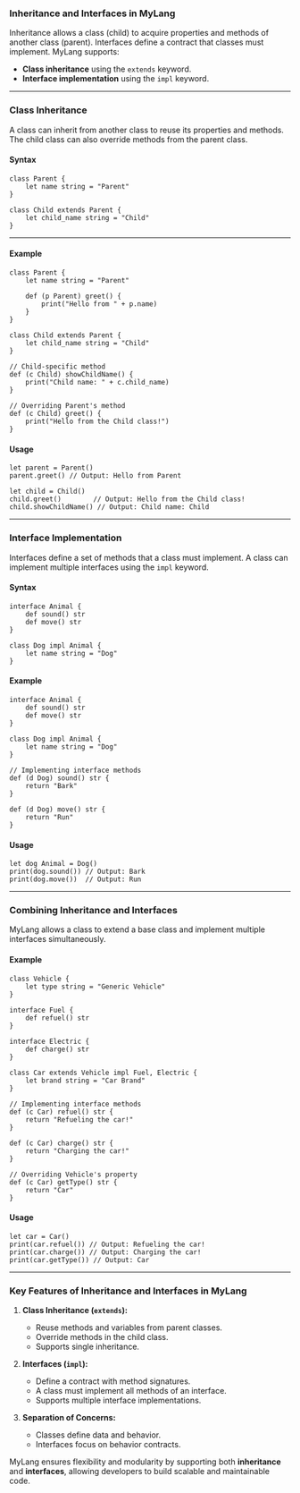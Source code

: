 ### **Inheritance and Interfaces in MyLang**

Inheritance allows a class (child) to acquire properties and methods of another class (parent). Interfaces define a contract that classes must implement. MyLang supports:

- **Class inheritance** using the `extends` keyword.  
- **Interface implementation** using the `impl` keyword.

---

### **Class Inheritance**
A class can inherit from another class to reuse its properties and methods. The child class can also override methods from the parent class.

#### **Syntax**
```b2
class Parent {
    let name string = "Parent"
}

class Child extends Parent {
    let child_name string = "Child"
}
```

---

#### **Example**
```b2
class Parent {
    let name string = "Parent"

    def (p Parent) greet() {
        print("Hello from " + p.name)
    }
}

class Child extends Parent {
    let child_name string = "Child"
}

// Child-specific method
def (c Child) showChildName() {
    print("Child name: " + c.child_name)
}

// Overriding Parent's method
def (c Child) greet() {
    print("Hello from the Child class!")
}
```

#### **Usage**
```b2
let parent = Parent()
parent.greet() // Output: Hello from Parent

let child = Child()
child.greet()        // Output: Hello from the Child class!
child.showChildName() // Output: Child name: Child
```

---

### **Interface Implementation**
Interfaces define a set of methods that a class must implement. A class can implement multiple interfaces using the `impl` keyword.

#### **Syntax**
```b2
interface Animal {
    def sound() str
    def move() str
}

class Dog impl Animal {
    let name string = "Dog"
}
```

#### **Example**
```b2
interface Animal {
    def sound() str
    def move() str
}

class Dog impl Animal {
    let name string = "Dog"
}

// Implementing interface methods
def (d Dog) sound() str {
    return "Bark"
}

def (d Dog) move() str {
    return "Run"
}
```

#### **Usage**
```b2
let dog Animal = Dog()
print(dog.sound()) // Output: Bark
print(dog.move())  // Output: Run
```

---

### **Combining Inheritance and Interfaces**
MyLang allows a class to extend a base class and implement multiple interfaces simultaneously.

#### **Example**
```b2
class Vehicle {
    let type string = "Generic Vehicle"
}

interface Fuel {
    def refuel() str
}

interface Electric {
    def charge() str
}

class Car extends Vehicle impl Fuel, Electric {
    let brand string = "Car Brand"
}

// Implementing interface methods
def (c Car) refuel() str {
    return "Refueling the car!"
}

def (c Car) charge() str {
    return "Charging the car!"
}

// Overriding Vehicle's property
def (c Car) getType() str {
    return "Car"
}
```

#### **Usage**
```b2
let car = Car()
print(car.refuel()) // Output: Refueling the car!
print(car.charge()) // Output: Charging the car!
print(car.getType()) // Output: Car
```

---

### **Key Features of Inheritance and Interfaces in MyLang**
1. **Class Inheritance (`extends`):**
   - Reuse methods and variables from parent classes.
   - Override methods in the child class.
   - Supports single inheritance.

2. **Interfaces (`impl`):**
   - Define a contract with method signatures.
   - A class must implement all methods of an interface.
   - Supports multiple interface implementations.

3. **Separation of Concerns:**
   - Classes define data and behavior.
   - Interfaces focus on behavior contracts.

MyLang ensures flexibility and modularity by supporting both **inheritance** and **interfaces**, allowing developers to build scalable and maintainable code.